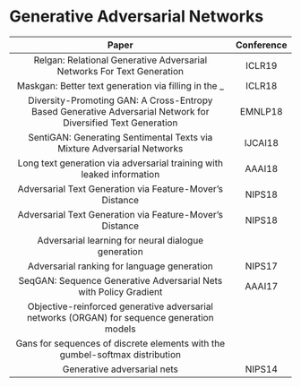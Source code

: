 # Generative Adversarial Networks


| Paper |  Conference |
| :---: | :---: |
|Relgan: Relational Generative Adversarial Networks For Text Generation|ICLR19|
|Maskgan: Better text generation via filling in the _|ICLR18|
|Diversity-Promoting GAN: A Cross-Entropy Based Generative Adversarial Network for Diversified Text Generation|EMNLP18|
|SentiGAN: Generating Sentimental Texts via Mixture Adversarial Networks|IJCAI18|
|Long text generation via adversarial training with leaked information|AAAI18|
|Adversarial Text Generation via Feature-Mover’s Distance|NIPS18|
|Adversarial Text Generation via Feature-Mover’s Distance|NIPS18|
|Adversarial learning for neural dialogue generation||
|Adversarial ranking for language generation|NIPS17|
|SeqGAN: Sequence Generative Adversarial Nets with Policy Gradient|AAAI17|
|Objective-reinforced generative adversarial networks (ORGAN) for sequence generation models||
|Gans for sequences of discrete elements with the gumbel-softmax distribution||
|Generative adversarial nets|NIPS14|

